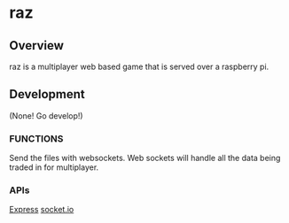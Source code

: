 # raz

## Overview
raz is a multiplayer web based game that is served over a raspberry pi.

## Development

(None!  Go develop!)

### FUNCTIONS
Send the files with websockets.  Web sockets will handle all the data being traded in for multiplayer.

### APIs
[Express](http://expressjs.com/en/guide/routing.html)
[socket.io](http://socket.io/)

